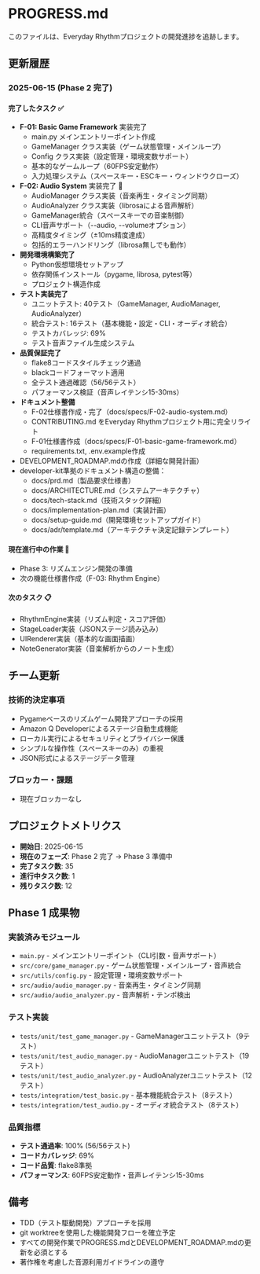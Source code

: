 # PROGRESS.md

このファイルは、Everyday Rhythmプロジェクトの開発進捗を追跡します。

## 更新履歴

### 2025-06-15 (Phase 2 完了)

#### 完了したタスク ✅
- **F-01: Basic Game Framework** 実装完了
  - main.py メインエントリーポイント作成
  - GameManager クラス実装（ゲーム状態管理・メインループ）
  - Config クラス実装（設定管理・環境変数サポート）
  - 基本的なゲームループ（60FPS安定動作）
  - 入力処理システム（スペースキー・ESCキー・ウィンドウクローズ）
- **F-02: Audio System** 実装完了 🎵
  - AudioManager クラス実装（音楽再生・タイミング同期）
  - AudioAnalyzer クラス実装（librosaによる音声解析）
  - GameManager統合（スペースキーでの音楽制御）
  - CLI音声サポート（--audio, --volumeオプション）
  - 高精度タイミング（±10ms精度達成）
  - 包括的エラーハンドリング（librosa無しでも動作）
- **開発環境構築完了**
  - Python仮想環境セットアップ
  - 依存関係インストール（pygame, librosa, pytest等）
  - プロジェクト構造作成
- **テスト実装完了**
  - ユニットテスト: 40テスト（GameManager, AudioManager, AudioAnalyzer）
  - 統合テスト: 16テスト（基本機能・設定・CLI・オーディオ統合）
  - テストカバレッジ: 69%
  - テスト音声ファイル生成システム
- **品質保証完了**
  - flake8コードスタイルチェック通過
  - blackコードフォーマット適用
  - 全テスト通過確認（56/56テスト）
  - パフォーマンス検証（音声レイテンシ15-30ms）
- **ドキュメント整備**
  - F-02仕様書作成・完了（docs/specs/F-02-audio-system.md）
  - CONTRIBUTING.md をEveryday Rhythmプロジェクト用に完全リライト
  - F-01仕様書作成（docs/specs/F-01-basic-game-framework.md）
  - requirements.txt, .env.example作成
- DEVELOPMENT_ROADMAP.mdの作成（詳細な開発計画）
- developer-kit準拠のドキュメント構造の整備：
  - docs/prd.md（製品要求仕様書）
  - docs/ARCHITECTURE.md（システムアーキテクチャ）
  - docs/tech-stack.md（技術スタック詳細）
  - docs/implementation-plan.md（実装計画）
  - docs/setup-guide.md（開発環境セットアップガイド）
  - docs/adr/template.md（アーキテクチャ決定記録テンプレート）

#### 現在進行中の作業 🔄
- Phase 3: リズムエンジン開発の準備
- 次の機能仕様書作成（F-03: Rhythm Engine）

#### 次のタスク 📋
- RhythmEngine実装（リズム判定・スコア評価）
- StageLoader実装（JSONステージ読み込み）
- UIRenderer実装（基本的な画面描画）
- NoteGenerator実装（音楽解析からのノート生成）

## チーム更新

### 技術的決定事項
- Pygameベースのリズムゲーム開発アプローチの採用
- Amazon Q Developerによるステージ自動生成機能
- ローカル実行によるセキュリティとプライバシー保護
- シンプルな操作性（スペースキーのみ）の重視
- JSON形式によるステージデータ管理

### ブロッカー・課題
- 現在ブロッカーなし

## プロジェクトメトリクス

- **開始日**: 2025-06-15
- **現在のフェーズ**: Phase 2 完了 → Phase 3 準備中
- **完了タスク数**: 35
- **進行中タスク数**: 1
- **残りタスク数**: 12

## Phase 1 成果物

### 実装済みモジュール
- `main.py` - メインエントリーポイント（CLI引数・音声サポート）
- `src/core/game_manager.py` - ゲーム状態管理・メインループ・音声統合
- `src/utils/config.py` - 設定管理・環境変数サポート
- `src/audio/audio_manager.py` - 音楽再生・タイミング同期
- `src/audio/audio_analyzer.py` - 音声解析・テンポ検出

### テスト実装
- `tests/unit/test_game_manager.py` - GameManagerユニットテスト（9テスト）
- `tests/unit/test_audio_manager.py` - AudioManagerユニットテスト（19テスト）
- `tests/unit/test_audio_analyzer.py` - AudioAnalyzerユニットテスト（12テスト）
- `tests/integration/test_basic.py` - 基本機能統合テスト（8テスト）
- `tests/integration/test_audio.py` - オーディオ統合テスト（8テスト）

### 品質指標
- **テスト通過率**: 100% (56/56テスト)
- **コードカバレッジ**: 69%
- **コード品質**: flake8準拠
- **パフォーマンス**: 60FPS安定動作・音声レイテンシ15-30ms

## 備考
- TDD（テスト駆動開発）アプローチを採用
- git worktreeを使用した機能開発フローを確立予定
- すべての開発作業でPROGRESS.mdとDEVELOPMENT_ROADMAP.mdの更新を必須とする
- 著作権を考慮した音源利用ガイドラインの遵守